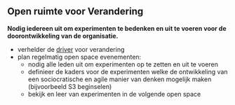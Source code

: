 ## Open ruimte voor Verandering

<summary>
<strong>Nodig iedereen uit om experimenten te bedenken en uit te voeren voor de doorontwikkeling van de organisatie.</strong>
</summary>

- verhelder de [driver](glossary:organizational-driver) voor verandering
- plan regelmatig open space evenementen: 
    - nodig alle leden uit om experimenten op te zetten en uit te voeren
    - definieer de kaders voor de experimenten welke de ontwikkeling van een sociocratische en agile manier van denken mogelijk maken (bijvoorbeeld S3 beginselen)
    - bekijk en leer van experimenten in de volgende open space